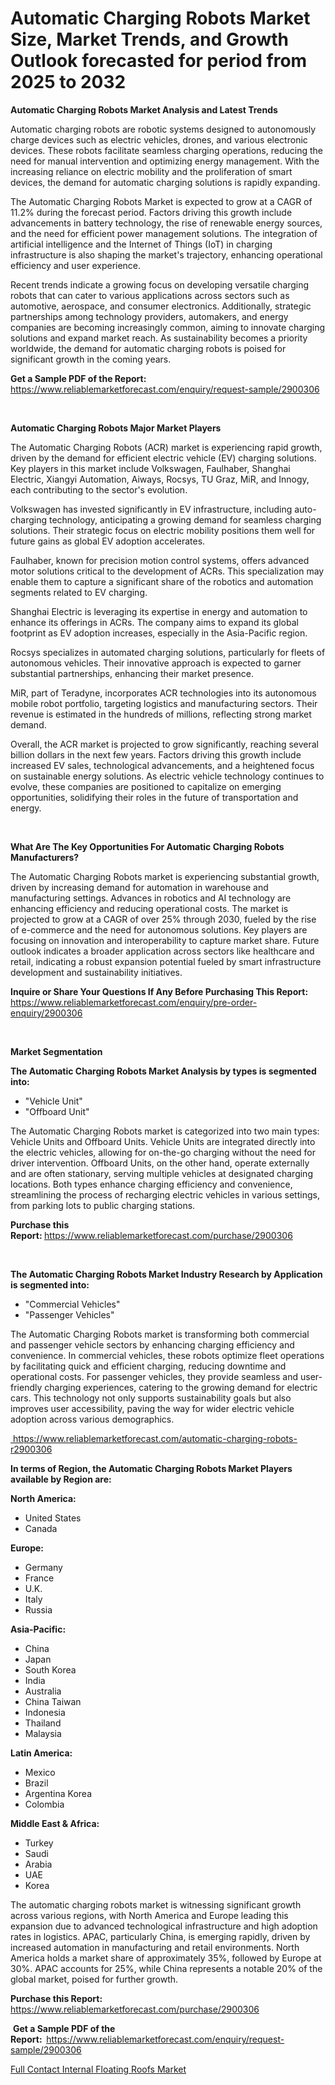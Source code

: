 <p><h1>Automatic Charging Robots Market Size, Market Trends, and Growth Outlook forecasted for period from 2025 to 2032</h1></p><p><strong>Automatic Charging Robots Market Analysis and Latest Trends</strong></p>
<p><p>Automatic charging robots are robotic systems designed to autonomously charge devices such as electric vehicles, drones, and various electronic devices. These robots facilitate seamless charging operations, reducing the need for manual intervention and optimizing energy management. With the increasing reliance on electric mobility and the proliferation of smart devices, the demand for automatic charging solutions is rapidly expanding.</p><p>The Automatic Charging Robots Market is expected to grow at a CAGR of 11.2% during the forecast period. Factors driving this growth include advancements in battery technology, the rise of renewable energy sources, and the need for efficient power management solutions. The integration of artificial intelligence and the Internet of Things (IoT) in charging infrastructure is also shaping the market's trajectory, enhancing operational efficiency and user experience.</p><p>Recent trends indicate a growing focus on developing versatile charging robots that can cater to various applications across sectors such as automotive, aerospace, and consumer electronics. Additionally, strategic partnerships among technology providers, automakers, and energy companies are becoming increasingly common, aiming to innovate charging solutions and expand market reach. As sustainability becomes a priority worldwide, the demand for automatic charging robots is poised for significant growth in the coming years.</p></p>
<p><strong>Get a Sample PDF of the Report:&nbsp;</strong> <a href="https://www.reliablemarketforecast.com/enquiry/request-sample/2900306?utm_campaign=3085&utm_medium=2&utm_source=Github&utm_content=ia&utm_term=16032025&utm_id=automatic-charging-robots">https://www.reliablemarketforecast.com/enquiry/request-sample/2900306</a></p>
<p>&nbsp;</p>
<p><strong>Automatic Charging Robots Major Market Players</strong></p>
<p><p>The Automatic Charging Robots (ACR) market is experiencing rapid growth, driven by the demand for efficient electric vehicle (EV) charging solutions. Key players in this market include Volkswagen, Faulhaber, Shanghai Electric, Xiangyi Automation, Aiways, Rocsys, TU Graz, MiR, and Innogy, each contributing to the sector's evolution.</p><p>Volkswagen has invested significantly in EV infrastructure, including auto-charging technology, anticipating a growing demand for seamless charging solutions. Their strategic focus on electric mobility positions them well for future gains as global EV adoption accelerates.</p><p>Faulhaber, known for precision motion control systems, offers advanced motor solutions critical to the development of ACRs. This specialization may enable them to capture a significant share of the robotics and automation segments related to EV charging.</p><p>Shanghai Electric is leveraging its expertise in energy and automation to enhance its offerings in ACRs. The company aims to expand its global footprint as EV adoption increases, especially in the Asia-Pacific region.</p><p>Rocsys specializes in automated charging solutions, particularly for fleets of autonomous vehicles. Their innovative approach is expected to garner substantial partnerships, enhancing their market presence.</p><p>MiR, part of Teradyne, incorporates ACR technologies into its autonomous mobile robot portfolio, targeting logistics and manufacturing sectors. Their revenue is estimated in the hundreds of millions, reflecting strong market demand.</p><p>Overall, the ACR market is projected to grow significantly, reaching several billion dollars in the next few years. Factors driving this growth include increased EV sales, technological advancements, and a heightened focus on sustainable energy solutions. As electric vehicle technology continues to evolve, these companies are positioned to capitalize on emerging opportunities, solidifying their roles in the future of transportation and energy.</p></p>
<p>&nbsp;</p>
<p><strong>What Are The Key Opportunities For Automatic Charging Robots Manufacturers?</strong></p>
<p><p>The Automatic Charging Robots market is experiencing substantial growth, driven by increasing demand for automation in warehouse and manufacturing settings. Advances in robotics and AI technology are enhancing efficiency and reducing operational costs. The market is projected to grow at a CAGR of over 25% through 2030, fueled by the rise of e-commerce and the need for autonomous solutions. Key players are focusing on innovation and interoperability to capture market share. Future outlook indicates a broader application across sectors like healthcare and retail, indicating a robust expansion potential fueled by smart infrastructure development and sustainability initiatives.</p></p>
<p><strong>Inquire or Share Your Questions If Any Before Purchasing This Report:</strong> <a href="https://www.reliablemarketforecast.com/enquiry/pre-order-enquiry/2900306?utm_campaign=3085&utm_medium=2&utm_source=Github&utm_content=ia&utm_term=16032025&utm_id=automatic-charging-robots">https://www.reliablemarketforecast.com/enquiry/pre-order-enquiry/2900306</a></p>
<p>&nbsp;</p>
<p><strong>Market Segmentation</strong></p>
<p><strong>The Automatic Charging Robots Market Analysis by types is segmented into:</strong></p>
<p><ul><li>"Vehicle Unit"</li><li>"Offboard Unit"</li></ul></p>
<p><p>The Automatic Charging Robots market is categorized into two main types: Vehicle Units and Offboard Units. Vehicle Units are integrated directly into the electric vehicles, allowing for on-the-go charging without the need for driver intervention. Offboard Units, on the other hand, operate externally and are often stationary, serving multiple vehicles at designated charging locations. Both types enhance charging efficiency and convenience, streamlining the process of recharging electric vehicles in various settings, from parking lots to public charging stations.</p></p>
<p><strong>Purchase this Report:&nbsp;</strong><a href="https://www.reliablemarketforecast.com/purchase/2900306?utm_campaign=3085&utm_medium=2&utm_source=Github&utm_content=ia&utm_term=16032025&utm_id=automatic-charging-robots">https://www.reliablemarketforecast.com/purchase/2900306</a></p>
<p>&nbsp;</p>
<p><strong>The Automatic Charging Robots Market Industry Research by Application is segmented into:</strong></p>
<p><ul><li>"Commercial Vehicles"</li><li>"Passenger Vehicles"</li></ul></p>
<p><p>The Automatic Charging Robots market is transforming both commercial and passenger vehicle sectors by enhancing charging efficiency and convenience. In commercial vehicles, these robots optimize fleet operations by facilitating quick and efficient charging, reducing downtime and operational costs. For passenger vehicles, they provide seamless and user-friendly charging experiences, catering to the growing demand for electric cars. This technology not only supports sustainability goals but also improves user accessibility, paving the way for wider electric vehicle adoption across various demographics.</p></p>
<p><a href="https://www.reliablemarketforecast.com/automatic-charging-robots-r2900306?utm_campaign=3085&utm_medium=2&utm_source=Github&utm_content=ia&utm_term=16032025&utm_id=automatic-charging-robots">&nbsp;https://www.reliablemarketforecast.com/automatic-charging-robots-r2900306</a></p>
<p><strong>In terms of Region, the Automatic Charging Robots Market Players available by Region are:</strong></p>
<p>
    <p> <strong> North America: </strong>
        <ul>
            <li>United States</li>
            <li>Canada</li>
        </ul>
        </p> 
    <p> <strong> Europe: </strong>
        <ul>
            <li>Germany</li>
            <li>France</li>
            <li>U.K.</li>
            <li>Italy</li>
            <li>Russia</li>
        </ul>
        </p> 
    <p> <strong> Asia-Pacific: </strong>
        <ul>
            <li>China</li>
            <li>Japan</li>
            <li>South Korea</li>
            <li>India</li>
            <li>Australia</li>
            <li>China Taiwan</li>
            <li>Indonesia</li>
            <li>Thailand</li>
            <li>Malaysia</li>
        </ul>
        </p> 
    <p> <strong> Latin America: </strong>
        <ul>
            <li>Mexico</li>
            <li>Brazil</li>
            <li>Argentina Korea</li>
            <li>Colombia</li>
        </ul>
        </p> 
    <p> <strong> Middle East & Africa: </strong>
        <ul>
            <li>Turkey</li>
            <li>Saudi</li>
            <li>Arabia</li>
            <li>UAE</li>
            <li>Korea</li>
        </ul>
    </p>
    </p>
<p><p>The automatic charging robots market is witnessing significant growth across various regions, with North America and Europe leading this expansion due to advanced technological infrastructure and high adoption rates in logistics. APAC, particularly China, is emerging rapidly, driven by increased automation in manufacturing and retail environments. North America holds a market share of approximately 35%, followed by Europe at 30%. APAC accounts for 25%, while China represents a notable 20% of the global market, poised for further growth.</p></p>
<p><strong>Purchase this Report: </strong><a href="https://www.reliablemarketforecast.com/purchase/2900306?utm_campaign=3085&utm_medium=2&utm_source=Github&utm_content=ia&utm_term=16032025&utm_id=automatic-charging-robots">https://www.reliablemarketforecast.com/purchase/2900306</a></p>
<p>&nbsp;<strong>Get a Sample PDF of the Report:&nbsp;&nbsp;</strong><a href="https://www.reliablemarketforecast.com/enquiry/request-sample/2900306?utm_campaign=3085&utm_medium=2&utm_source=Github&utm_content=ia&utm_term=16032025&utm_id=automatic-charging-robots">https://www.reliablemarketforecast.com/enquiry/request-sample/2900306</a></p>
<p><strong></strong></p>
<p><p><a href="https://github.com/kaloyhboosh/Market-Research-Report-List-1/blob/main/full-contact-internal-floating-roofs-market.md?utm_campaign=3085&utm_medium=2&utm_source=Github&utm_content=ia&utm_term=16032025&utm_id=automatic-charging-robots">Full Contact Internal Floating Roofs Market</a></p></p>